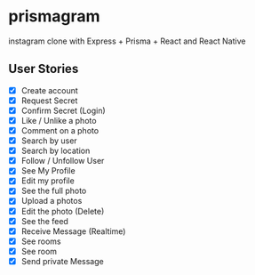 # prismagram
instagram clone with Express + Prisma + React and React Native

## User Stories

- [x] Create account
- [x] Request Secret
- [x] Confirm Secret (Login)
- [x] Like / Unlike a photo
- [x] Comment on a photo
- [x] Search by user
- [x] Search by location
- [x] Follow / Unfollow User
- [x] See My Profile
- [x] Edit my profile
- [x] See the full photo
- [x] Upload a photos
- [x] Edit the photo (Delete)
- [x] See the feed
- [x] Receive Message (Realtime)
- [x] See rooms
- [x] See room
- [x] Send private Message
